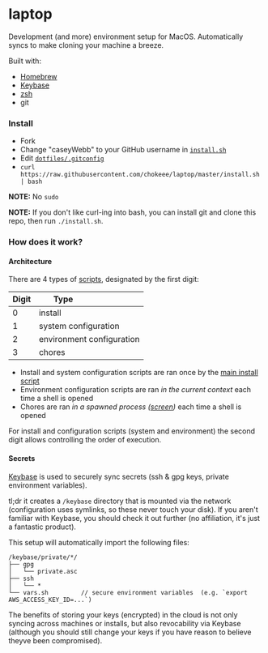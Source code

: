 # laptop

Development (and more) environment setup for MacOS. Automatically syncs to make cloning your machine a breeze.

Built with:
- [Homebrew][]
- [Keybase][]
- [zsh][]
- git


### Install

- Fork
- Change "caseyWebb" to your GitHub username in [`install.sh`](./install.sh)
- Edit [`dotfiles/.gitconfig`](./dotfiles/.gitconfig)
- `curl https://raw.githubusercontent.com/chokeee/laptop/master/install.sh | bash`

**NOTE:** No `sudo`

**NOTE:** If you don't like curl-ing into bash, you can install git and clone this repo, then run `./install.sh`.


### How does it work?

#### Architecture

There are 4 types of [scripts](./scripts), designated by the first digit:

| Digit | Type                          |
|-------|-------------------------------|
| 0     | install                       |
| 1     | system configuration          |
| 2     | environment configuration     |
| 3     | chores                        |

- Install and system configuration scripts are ran once by the [main install script](./install.sh)
- Environment configuration scripts are ran _in the current context_ each time a shell is opened
- Chores are ran _in a spawned process ([screen][])_ each time a shell is opened

For install and configuration scripts (system and environment) the second digit allows controlling the order of execution.

#### Secrets

[Keybase][] is used to securely sync secrets (ssh & gpg keys, private environment variables).

tl;dr it creates a `/keybase` directory that is mounted via the network (configuration uses symlinks, so these never touch your disk). If you aren't familiar with Keybase, you should check it out further (no affiliation, it's just a fantastic product).

This setup will automatically import the following files:

```
/keybase/private/*/
├── gpg
│   └── private.asc
├── ssh
│   └── *
└── vars.sh         // secure environment variables  (e.g. `export AWS_ACCESS_KEY_ID=...`)
```

The benefits of storing your keys (encrypted) in the cloud is not only syncing across machines or installs, but also revocability via Keybase (although you should still change your keys if you have reason to believe theyve been compromised).

[Homebrew]: https://brew.sh/
[Keybase]: https://keybase.io/
[zsh]: https://zsh.org
[screen]: https://www.gnu.org/software/screen/

